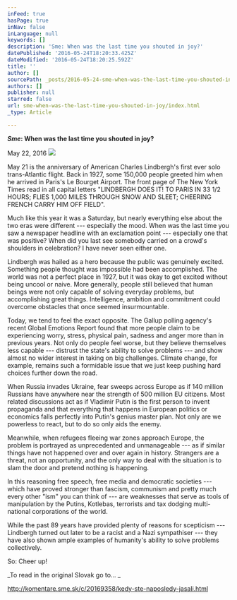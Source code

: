 ```yaml
---
inFeed: true
hasPage: true
inNav: false
inLanguage: null
keywords: []
description: 'Sme: When was the last time you shouted in joy?'
datePublished: '2016-05-24T18:20:33.425Z'
dateModified: '2016-05-24T18:20:25.592Z'
title: ''
author: []
sourcePath: _posts/2016-05-24-sme-when-was-the-last-time-you-shouted-in-joy.md
authors: []
publisher: null
starred: false
url: sme-when-was-the-last-time-you-shouted-in-joy/index.html
_type: Article

---
```

**_Sme_: When was the last time you shouted in joy?**

May 22, 2016
![](https://the-grid-user-content.s3-us-west-2.amazonaws.com/b043f38e-98ab-49fa-acac-6a47dc3e1ddf.jpg)

May 21 is the anniversary of American Charles Lindbergh's first ever solo trans-Atlantic flight. Back in 1927, some 150,000 people greeted him when he arrived in Paris's Le Bourget Airport. The front page of The New York Times read in all capital letters "LINDBERGH DOES IT! TO PARIS IN 33 1/2 HOURS; FLIES 1,000 MILES THROUGH SNOW AND SLEET; CHEERING FRENCH CARRY HIM OFF FIELD". 

Much like this year it was a Saturday, but nearly everything else about the two eras were different --- especially the mood. When was the last time you saw a newspaper headline with an exclamation point --- especially one that was positive? When did you last see somebody carried on a crowd's shoulders in celebration? I have never seen either one. 

Lindbergh was hailed as a hero because the public was genuinely excited. Something people thought was impossible had been accomplished. The world was not a perfect place in 1927, but it was okay to get excited without being uncool or naive. More generally, people still believed that human beings were not only capable of solving everyday problems, but accomplishing great things. Intelligence, ambition and commitment could overcome obstacles that once seemed insurmountable. 

Today, we tend to feel the exact opposite. The Gallup polling agency's recent Global Emotions Report found that more people claim to be experiencing worry, stress, physical pain, sadness and anger more than in previous years. Not only do people feel worse, but they believe themselves less capable --- distrust the state's ability to solve problems --- and show almost no wider interest in taking on big challenges. Climate change, for example, remains such a formidable issue that we just keep pushing hard choices further down the road. 

When Russia invades Ukraine, fear sweeps across Europe as if 140 million Russians have anywhere near the strength of 500 million EU citizens. Most related discussions act as if Vladimir Putin is the first person to invent propaganda and that everything that happens in European politics or economics falls perfectly into Putin's genius master plan. Not only are we powerless to react, but to do so only aids the enemy. 

Meanwhile, when refugees fleeing war zones approach Europe, the problem is portrayed as unprecedented and unmanageable --- as if similar things have not happened over and over again in history. Strangers are a threat, not an opportunity, and the only way to deal with the situation is to slam the door and pretend nothing is happening. 

In this reasoning free speech, free media and democratic societies --- which have proved stronger than fascism, communism and pretty much every other "ism" you can think of --- are weaknesses that serve as tools of manipulation by the Putins, Kotlebas, terrorists and tax dodging multi-national corporations of the world. 

While the past 89 years have provided plenty of reasons for scepticism --- Lindbergh turned out later to be a racist and a Nazi sympathiser --- they have also shown ample examples of humanity's ability to solve problems collectively. 

So: Cheer up!

_To read in the original Slovak go to... _

http://komentare.sme.sk/c/20169358/kedy-ste-naposledy-jasali.html